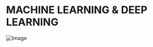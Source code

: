 # **MACHINE LEARNING & DEEP LEARNING**

![Image](https://github.com/ThinamXx/MachineLearning_DeepLearning/blob/main/Images/ML.jpg)

